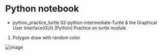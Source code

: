 # Python notebook





* python_practice_turtle
02-python-intermediate-Turtle & the Graphical User Interface(GUI)
[Python] Practice on turtle module
1. Polygon draw with random color
   
![image](https://github.com/hamdrew-jl/python_practice_turtle/assets/141601957/ed2aafcb-226d-4a68-9e41-5fcf41ec6f0a)
